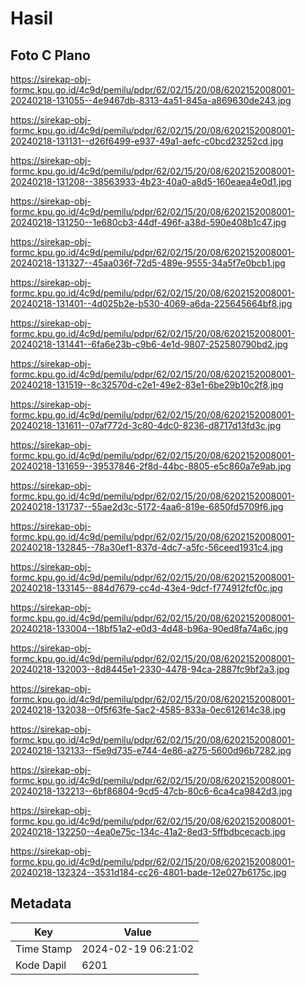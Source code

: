 # Hasil

## Foto C Plano

https://sirekap-obj-formc.kpu.go.id/4c9d/pemilu/pdpr/62/02/15/20/08/6202152008001-20240218-131055--4e9467db-8313-4a51-845a-a869630de243.jpg

https://sirekap-obj-formc.kpu.go.id/4c9d/pemilu/pdpr/62/02/15/20/08/6202152008001-20240218-131131--d26f6499-e937-49a1-aefc-c0bcd23252cd.jpg

https://sirekap-obj-formc.kpu.go.id/4c9d/pemilu/pdpr/62/02/15/20/08/6202152008001-20240218-131208--38563933-4b23-40a0-a8d5-160eaea4e0d1.jpg

https://sirekap-obj-formc.kpu.go.id/4c9d/pemilu/pdpr/62/02/15/20/08/6202152008001-20240218-131250--1e680cb3-44df-496f-a38d-590e408b1c47.jpg

https://sirekap-obj-formc.kpu.go.id/4c9d/pemilu/pdpr/62/02/15/20/08/6202152008001-20240218-131327--45aa036f-72d5-489e-9555-34a5f7e0bcb1.jpg

https://sirekap-obj-formc.kpu.go.id/4c9d/pemilu/pdpr/62/02/15/20/08/6202152008001-20240218-131401--4d025b2e-b530-4069-a6da-225645664bf8.jpg

https://sirekap-obj-formc.kpu.go.id/4c9d/pemilu/pdpr/62/02/15/20/08/6202152008001-20240218-131441--6fa6e23b-c9b6-4e1d-9807-252580790bd2.jpg

https://sirekap-obj-formc.kpu.go.id/4c9d/pemilu/pdpr/62/02/15/20/08/6202152008001-20240218-131519--8c32570d-c2e1-49e2-83e1-6be29b10c2f8.jpg

https://sirekap-obj-formc.kpu.go.id/4c9d/pemilu/pdpr/62/02/15/20/08/6202152008001-20240218-131611--07af772d-3c80-4dc0-8236-d8717d13fd3c.jpg

https://sirekap-obj-formc.kpu.go.id/4c9d/pemilu/pdpr/62/02/15/20/08/6202152008001-20240218-131659--39537846-2f8d-44bc-8805-e5c860a7e9ab.jpg

https://sirekap-obj-formc.kpu.go.id/4c9d/pemilu/pdpr/62/02/15/20/08/6202152008001-20240218-131737--55ae2d3c-5172-4aa6-819e-6850fd5709f6.jpg

https://sirekap-obj-formc.kpu.go.id/4c9d/pemilu/pdpr/62/02/15/20/08/6202152008001-20240218-132845--78a30ef1-837d-4dc7-a5fc-56ceed1931c4.jpg

https://sirekap-obj-formc.kpu.go.id/4c9d/pemilu/pdpr/62/02/15/20/08/6202152008001-20240218-133145--884d7679-cc4d-43e4-9dcf-f774912fcf0c.jpg

https://sirekap-obj-formc.kpu.go.id/4c9d/pemilu/pdpr/62/02/15/20/08/6202152008001-20240218-133004--18bf51a2-e0d3-4d48-b96a-90ed8fa74a6c.jpg

https://sirekap-obj-formc.kpu.go.id/4c9d/pemilu/pdpr/62/02/15/20/08/6202152008001-20240218-132003--8d8445e1-2330-4478-94ca-2887fc9bf2a3.jpg

https://sirekap-obj-formc.kpu.go.id/4c9d/pemilu/pdpr/62/02/15/20/08/6202152008001-20240218-132038--0f5f63fe-5ac2-4585-833a-0ec612614c38.jpg

https://sirekap-obj-formc.kpu.go.id/4c9d/pemilu/pdpr/62/02/15/20/08/6202152008001-20240218-132133--f5e9d735-e744-4e86-a275-5600d96b7282.jpg

https://sirekap-obj-formc.kpu.go.id/4c9d/pemilu/pdpr/62/02/15/20/08/6202152008001-20240218-132213--6bf86804-9cd5-47cb-80c6-6ca4ca9842d3.jpg

https://sirekap-obj-formc.kpu.go.id/4c9d/pemilu/pdpr/62/02/15/20/08/6202152008001-20240218-132250--4ea0e75c-134c-41a2-8ed3-5ffbdbcecacb.jpg

https://sirekap-obj-formc.kpu.go.id/4c9d/pemilu/pdpr/62/02/15/20/08/6202152008001-20240218-132324--3531d184-cc26-4801-bade-12e027b6175c.jpg


## Metadata

| Key        | Value               |
| ---------- | ------------------- |
| Time Stamp | 2024-02-19 06:21:02 |
| Kode Dapil | 6201                |



